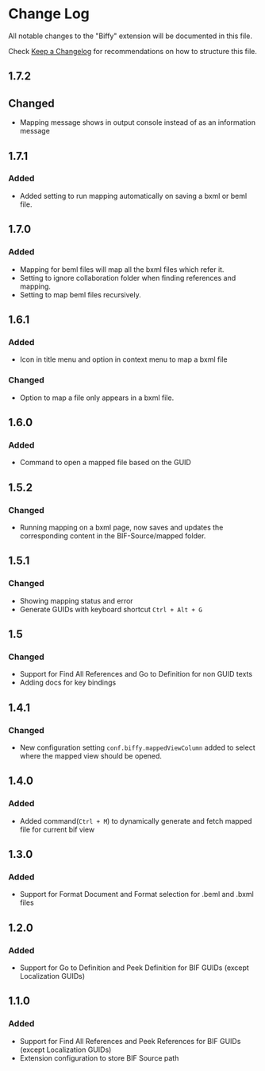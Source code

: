 # Change Log

All notable changes to the "Biffy" extension will be documented in this file.

Check [Keep a Changelog](http://keepachangelog.com/) for recommendations on how to structure this file.

## 1.7.2

## Changed

* Mapping message shows in output console instead of as an information message

## 1.7.1

### Added

* Added setting to run mapping automatically on saving a bxml or beml file.

## 1.7.0

### Added

* Mapping for beml files will map all the bxml files which refer it.
* Setting to ignore collaboration folder when finding references and mapping.
* Setting to map beml files recursively.

## 1.6.1

### Added

* Icon in title menu and option in context menu to map a bxml file

### Changed

* Option to map a file only appears in a bxml file.

## 1.6.0

### Added

* Command to open a mapped file based on the GUID

## 1.5.2

### Changed

* Running mapping on a bxml page, now saves and updates the corresponding content in the BIF-Source/mapped folder.

## 1.5.1

### Changed

* Showing mapping status and error
* Generate GUIDs with keyboard shortcut `Ctrl + Alt + G`

## 1.5

### Changed

* Support for Find All References and Go to Definition for non GUID texts
* Adding docs for key bindings

## 1.4.1

### Changed

* New configuration setting `conf.biffy.mappedViewColumn` added to select where the mapped view should be opened.

## 1.4.0

### Added

* Added command(`Ctrl + M`) to dynamically generate and fetch mapped file for current bif view

## 1.3.0

### Added

* Support for Format Document and Format selection for .beml and .bxml files

## 1.2.0

### Added

* Support for Go to Definition and Peek Definition for BIF GUIDs (except Localization GUIDs)

## 1.1.0

### Added

* Support for Find All References and Peek References for BIF GUIDs (except Localization GUIDs)
* Extension configuration to store BIF Source path
